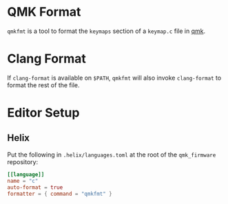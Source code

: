 # QMK Format

`qmkfmt` is a tool to format the `keymaps` section of a `keymap.c` file in [qmk](https://qmk.fm/).

# Clang Format

If `clang-format` is available on `$PATH`, `qmkfmt` will also invoke `clang-format` to format the rest of the file.

# Editor Setup

## Helix

Put the following in `.helix/languages.toml` at the root of the `qmk_firmware` repository:

```toml
[[language]]
name = "c"
auto-format = true
formatter = { command = "qmkfmt" }
```
